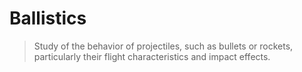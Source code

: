 # Ballistics

> Study of the behavior of projectiles, such as bullets or rockets, particularly their flight characteristics and impact
effects.
>